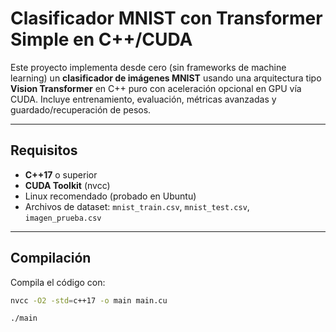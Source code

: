 # Clasificador MNIST con Transformer Simple en C++/CUDA

Este proyecto implementa desde cero (sin frameworks de machine learning) un **clasificador de imágenes MNIST** usando una arquitectura tipo **Vision Transformer** en C++ puro con aceleración opcional en GPU vía CUDA. Incluye entrenamiento, evaluación, métricas avanzadas y guardado/recuperación de pesos.

---

## Requisitos

- **C++17** o superior
- **CUDA Toolkit** (nvcc)
- Linux recomendado (probado en Ubuntu)
- Archivos de dataset: `mnist_train.csv`, `mnist_test.csv`, `imagen_prueba.csv`

---

## Compilación

Compila el código con:

```bash
nvcc -O2 -std=c++17 -o main main.cu

./main

